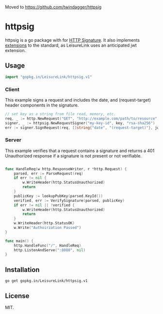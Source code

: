 Moved to https://github.com/twindagger/httpsig

# httpsig

httpsig is a go package with for [HTTP Signature](https://tools.ietf.org/html/draft-cavage-http-signatures-05). It also implements [extensions](https://tools.ietf.org/html/draft-cavage-http-signatures-05#appendix-B) to the standard, as LeisureLink uses an anticipated jwt extension.

## Usage

```go
import "gopkg.in/LeisureLink/httpsig.v1"
```

### Client

This example signs a request and includes the date, and (request-target) header components in the signature.
```go
// set key as a string from file read, memory, etc.
req, _ := http.NewRequest("GET", "http://example.com/path/to/resource", nil)
signer, _ := httpsig.NewRequestSigner("my-key-id", key, "rsa-sha256")
err := signer.SignRequest(req, []string{"date", "(request-target)"}, jwt)
```


### Server

This example verifies that a request contains a signature and returns a 401 Unauthorized response if a signature is not present or not verifiable.

```go

func HandleReq(w http.ResponseWriter, r *http.Request) {
    parsed, err := ParseRequest(req)
    if err != nil {
        w.WriteHeader(http.StatusUnauthorized)
        return
    }
    publicKey := lookupPubKey(parsed.KeyId())
    verified, err := VerifySignature(parsed, publicKey)
    if err != nil || !verified {
        w.WriteHeader(http.StatusUnauthorized)
        return
    }
    w.WriteHeader(http.StatusOK)
    w.Write("Authoirzation Passed")
}

func main() {
    http.HandleFunc("/", HandleReq)
    http.ListenAndServe(":8080", nil)
}
```

## Installation

    go get gopkg.in/LeisureLink/httpsig.v1

## License

MIT.
